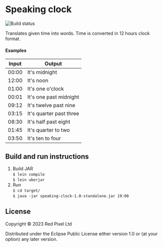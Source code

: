 # Speaking clock

![Build status](https://github.com/aneksamun/speaking-clock/actions/workflows/clojure.yml/badge.svg)

Translates given time into words. Time is converted in 12 hours clock format.

#### Examples 

| Input | Output                  |
| ------| ----------------------- |
| 00:00 | It's midnight           |
| 12:00 | It's noon               |
| 01:00 | It's one o'clock        |
| 00:01 | It's one past midnight  |
| 09:12 | It's twelve past nine   |
| 03:15 | It's quarter past three |
| 08:30 | It's half past eight    |
| 01:45 | It's quarter to two     |
| 03:50 | It's ten to four        |

## Build and run instructions
1. Build JAR   
`$ lein compile`   
`$ lein uberjar`   
2. Run   
`$ cd target/`   
`$ java -jar speaking-clock-1.0-standalone.jar 19:00`   

## License

Copyright © 2023 Red Pixel Ltd

Distributed under the Eclipse Public License either version 1.0 or (at
your option) any later version.
